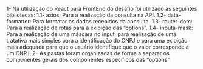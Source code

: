 1- Na utilização do React para FrontEnd do desafio foi utilizado as seguintes bibliotecas:
1.1- axios: Para a realização da consulta na API.
1.2- data-formatter: Para formatar os dados recebidos da consulta.
1.3- router-dom: Para a realização de rotas para a exibição das “options”.
1.4- inputa-mask: Para a realização de uma máscara no input, para realização de uma tratativa mais simples para a identificação do CNPJ e para uma exibição mais adequada  para que o usuário identifique que o valor corresponde a um CNPJ.
2- As pastas foram organizadas de forma a separar os componentes gerais dos componentes específicos das “options”.